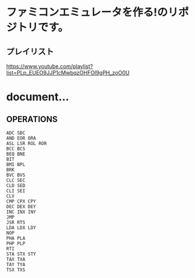 # ファミコンエミュレータを作る!のリポジトリです。

## プレイリスト

https://www.youtube.com/playlist?list=PLp_EUEO9JJP1cMwbqzOHFOI9gPH_zoO0U

# document...

## OPERATIONS

```
ADC SBC
AND EOR ORA
ASL LSR ROL ROR
BCC BCS
BEQ BNE
BIT
BMI BPL
BRK
BVC BVS
CLC SEC
CLD SED
CLI SEI
CLV
CMP CPX CPY
DEC DEX DEY
INC INX INY
JMP
JSR RTS
LDA LDX LDY
NOP
PHA PLA
PHP PLP
RTI
STA STX STY
TAX TXA
TAY TYA
TSX TXS
```
